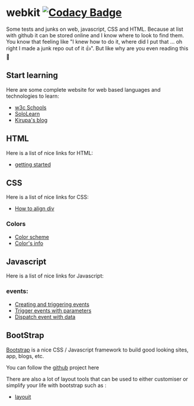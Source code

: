 # webkit  [![Codacy Badge](https://api.codacy.com/project/badge/Grade/3add1f97018e4710ab17fa9c94234508)](https://www.codacy.com/app/Sylhare/webkit?utm_source=github.com&amp;utm_medium=referral&amp;utm_content=Sylhare/webkit&amp;utm_campaign=Badge_Grade)

Some tests and junks on web, javascript, CSS and HTML. 
Because at list with github it can be stored online and I know where to look to find them. 
You know that feeling like "I knew how to do it, where did I put that ... oh right I made a junk repo out of it :+1:". But like why are you even reading this :eyes: 

## Start learning

Here are some complete website for web based languages and technologies to learn:

- [w3c Schools](https://www.w3schools.com/)
- [SoloLearn](https://www.sololearn.com/)
- [Kirupa's blog](https://www.kirupa.com/learn/index.htm)

## HTML

Here is a list of nice links for HTML:

- [getting started](https://developer.mozilla.org/en-US/docs/Learn/HTML/Introduction_to_HTML/Getting_started)

## CSS

Here is a list of nice links for CSS:

- [How to align div](http://www.tipue.com/blog/center-a-div/)

### Colors

- [Color scheme](https://coolors.co/browser/latest/7) 
- [Color's info](http://www.color-hex.com/) 

## Javascript  

Here is a list of nice links for Javascript:

### events: 

- [Creating and triggering events](https://developer.mozilla.org/fr/docs/Web/Guide/DOM/Events/Creating_and_triggering_events )
- [Trigger events with parameters](http://stackoverflow.com/questions/18613456/trigger-event-with-parameters) 
- [Dispatch event with data](http://stackoverflow.com/questions/23725816/dispatch-event-with-data)


## BootStrap

[Bootstrap](http://getbootstrap.com/) is a nice CSS / Javascript framework to build good looking sites, app, blogs, etc.

You can follow the [github](https://github.com/twbs/bootstrap) project here

There are also a lot of layout tools that can be used to either customiser or simplify your life with bootstrap such as :

- [layouit](http://www.layoutit.com/build)


